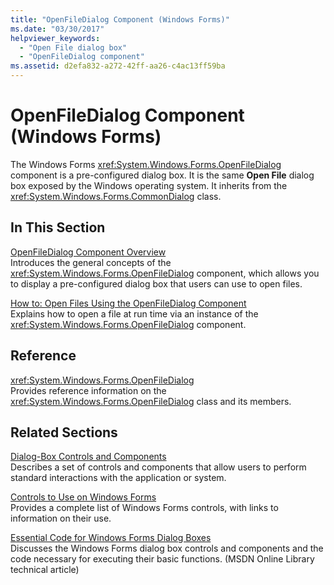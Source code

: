 ```yaml
---
title: "OpenFileDialog Component (Windows Forms)"
ms.date: "03/30/2017"
helpviewer_keywords: 
  - "Open File dialog box"
  - "OpenFileDialog component"
ms.assetid: d2efa832-a272-42ff-aa26-c4ac13ff59ba
---
```

# OpenFileDialog Component (Windows Forms)
The Windows Forms <xref:System.Windows.Forms.OpenFileDialog> component is a pre-configured dialog box. It is the same **Open File** dialog box exposed by the Windows operating system. It inherits from the <xref:System.Windows.Forms.CommonDialog> class.  
  
## In This Section  
 [OpenFileDialog Component Overview](../../../../docs/framework/winforms/controls/openfiledialog-component-overview-windows-forms.md)  
 Introduces the general concepts of the <xref:System.Windows.Forms.OpenFileDialog> component, which allows you to display a pre-configured dialog box that users can use to open files.  
  
 [How to: Open Files Using the OpenFileDialog Component](../../../../docs/framework/winforms/controls/how-to-open-files-using-the-openfiledialog-component.md)  
 Explains how to open a file at run time via an instance of the <xref:System.Windows.Forms.OpenFileDialog> component.  
  
## Reference  
 <xref:System.Windows.Forms.OpenFileDialog>  
 Provides reference information on the <xref:System.Windows.Forms.OpenFileDialog> class and its members.  
  
## Related Sections  
 [Dialog-Box Controls and Components](../../../../docs/framework/winforms/controls/dialog-box-controls-and-components-windows-forms.md)  
 Describes a set of controls and components that allow users to perform standard interactions with the application or system.  
  
 [Controls to Use on Windows Forms](../../../../docs/framework/winforms/controls/controls-to-use-on-windows-forms.md)  
 Provides a complete list of Windows Forms controls, with links to information on their use.  
  
 [Essential Code for Windows Forms Dialog Boxes](https://go.microsoft.com/fwlink/?LinkID=102575)  
 Discusses the Windows Forms dialog box controls and components and the code necessary for executing their basic functions. (MSDN Online Library technical article)
